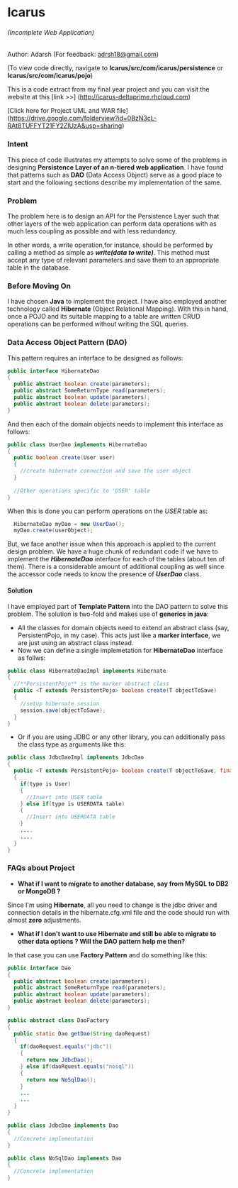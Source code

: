 # Icarus
###### (Incomplete Web Application)
Author: Adarsh (For feedback: adrsh18@gmail.com)

(To view code directly, navigate to **Icarus/src/com/icarus/persistence** or **Icarus/src/com/icarus/pojo**)

This is a code extract from my final year project and you can visit the website at this [link >>] (http://icarus-deltaprime.rhcloud.com)

[Click here for Project UML and WAR file] (https://drive.google.com/folderview?id=0BzN3cL-RAt8TUFFYT21FY2ZlUzA&usp=sharing)
### Intent

This piece of code illustrates my attempts to solve some of the problems in designing **Persistence Layer of an n-tiered web application**. I have found that patterns such as **DAO** (Data Access Object) serve as a good place to start and the following sections describe my implementation of the same.

### Problem

The problem here is to design an API for the Persistence Layer such that other layers of the web application can perform data operations with as much less coupling as possible and with less redundancy.

In other words, a write operation,for instance, should be performed by calling a method as simple as **_write(data to write)_**. This method must accept any type of relevant parameters and save them to an appropriate table in the database.

### Before Moving On

I have chosen **Java** to implement the project. I have also employed another technology called **Hibernate** (Object Relational Mapping). With this in hand, once a POJO and its suitable mapping to a table are written CRUD operations can be performed without writing the SQL queries.

### Data Access Object Pattern (DAO)

This pattern requires an interface to be designed as follows:
```java
public interface HibernateDao
{
  public abstract boolean create(parameters);
  public abstract SomeReturnType read(parameters);
  public abstract boolean update(parameters);
  public abstract boolean delete(parameters);
}
```
And then each of the domain objects needs to  implement this interface as follows:
```java
public class UserDao implements HibernateDao
{
  public boolean create(User user)
  {
    //create hibernate connection and save the user object
  }
  
  //Other operations specific to 'USER' table
}
```
When this is done you can perform operations on the *USER* table as:
```java
  HibernateDao myDao = new UserDao();
  myDao.create(userObject);
```

But, we face another issue when this approach is applied to the current design problem. We have a huge chunk of redundant code if we have to implement the **_HibernateDao_** interface for each of the tables (about ten of them). There is a considerable amount of additional coupling as well since the accessor code needs to know the presence of **_UserDao_** class.

#### Solution
I have employed part of **Template Pattern** into the DAO pattern to solve this problem. The solution is two-fold and makes use of **generics in java**:
* All the classes for domain objects need to extend an abstract class (say, PersistentPojo, in my case). This acts just like a **marker interface**, we are just using an abstract class instead.
* Now we can define a single implemetation for **HibernateDao** interface as follws: 
```java 
public class HibernateDaoImpl implements Hibernate
{
  //**PersistentPojo** is the marker abstract class
  public <T extends PersistentPojo> boolean create(T objectToSave)
  {
    //setup hibernate session
    session.save(objectToSave);
  }
}
```
* Or if you are using JDBC or any other library, you can additionally pass the class type as arguments like this:
```java
public class JdbcDaoImpl implements JdbcDao
{
  public <T extends PersistentPojo> boolean create(T objectToSave, final Class<T> type)
  {
    if(type is User)
    {
      //Insert into USER table
    } else if(type is USERDATA table)
    {
      //Insert into USERDATA table
    }
    ....
    ....
  }
}
```
### FAQs about Project
* **What if I want to migrate to another database, say from MySQL to DB2 or MongoDB ?**

Since I'm using **Hibernate**, all you need to change is the jdbc driver and connection details in the hibernate.cfg.xml file and the code should run with almost **zero** adjustments.

* **What if I don't want to use Hibernate and still be able to migrate to other data options ? Will the DAO pattern help me then?**

In that case you can use **Factory Pattern** and do something like this:
```java
public interface Dao
{
  public abstract boolean create(parameters);
  public abstract SomeReturnType read(parameters);
  public abstract boolean update(parameters);
  public abstract boolean delete(parameters);
}
```
```java
public abstract class DaoFactory
{
  public static Dao getDao(String daoRequest)
  {
    if(daoRequest.equals("jdbc"))
    {
      return new JdbcDao();
    } else if(daoRquest.equals("nosql"))
    {
      return new NoSqlDao();
    } 
    ...
    ...
  }
}

public class JdbcDao implements Dao 
{
  //Concrete implementation
}

public class NoSqlDao implements Dao 
{
  //Concrete implementation
}
```
